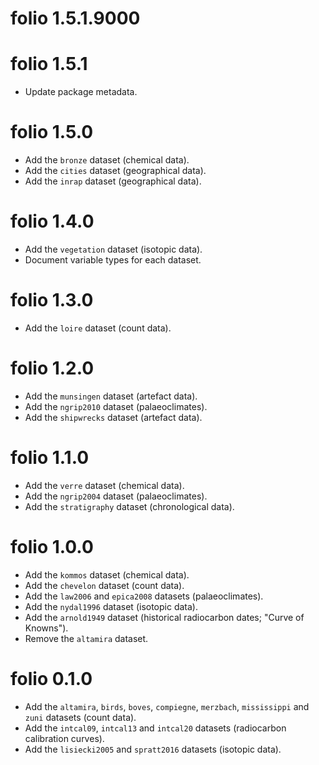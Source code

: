 # folio 1.5.1.9000

# folio 1.5.1

* Update package metadata.

# folio 1.5.0

* Add the `bronze` dataset (chemical data).
* Add the `cities` dataset (geographical data).
* Add the `inrap` dataset (geographical data).

# folio 1.4.0

* Add the `vegetation` dataset (isotopic data).
* Document variable types for each dataset.

# folio 1.3.0

* Add the `loire` dataset (count data).

# folio 1.2.0

* Add the `munsingen` dataset (artefact data).
* Add the `ngrip2010` dataset (palaeoclimates).
* Add the `shipwrecks` dataset (artefact data).

# folio 1.1.0

* Add the `verre` dataset (chemical data).
* Add the `ngrip2004` dataset (palaeoclimates).
* Add the `stratigraphy` dataset (chronological data).

# folio 1.0.0

* Add the `kommos` dataset (chemical data).
* Add the `chevelon` dataset (count data).
* Add the `law2006` and `epica2008` datasets (palaeoclimates).
* Add the `nydal1996` dataset (isotopic data).
* Add the `arnold1949` dataset (historical radiocarbon dates; "Curve of Knowns").
* Remove the `altamira` dataset.

# folio 0.1.0

* Add the `altamira`, `birds`, `boves`, `compiegne`, `merzbach`, `mississippi` and `zuni` datasets (count data).
* Add the `intcal09`, `intcal13` and `intcal20` datasets (radiocarbon calibration curves).
* Add the `lisiecki2005` and `spratt2016` datasets (isotopic data).
